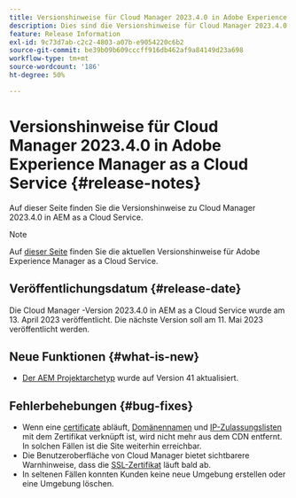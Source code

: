 ```yaml
---
title: Versionshinweise für Cloud Manager 2023.4.0 in Adobe Experience Manager as a Cloud Service
description: Dies sind die Versionshinweise für Cloud Manager 2023.4.0 in AEM as a Cloud Service.
feature: Release Information
exl-id: 9c73d7ab-c2c2-4803-a07b-e9054220c6b2
source-git-commit: be39b09b609cccff916db462af9a84149d23a698
workflow-type: tm+mt
source-wordcount: '186'
ht-degree: 50%

---
```



# Versionshinweise für Cloud Manager 2023.4.0 in Adobe Experience Manager as a Cloud Service {#release-notes}

Auf dieser Seite finden Sie die Versionshinweise zu Cloud Manager 2023.4.0 in AEM as a Cloud Service.

>[!NOTE]
>
>Auf [dieser Seite](/help/release-notes/release-notes-cloud/release-notes-current.md) finden Sie die aktuellen Versionshinweise für Adobe Experience Manager as a Cloud Service.

## Veröffentlichungsdatum {#release-date}

Die Cloud Manager -Version 2023.4.0 in AEM as a Cloud Service wurde am 13. April 2023 veröffentlicht. Die nächste Version soll am 11. Mai 2023 veröffentlicht werden.

## Neue Funktionen {#what-is-new}

* [Der AEM Projektarchetyp](https://experienceleague.adobe.com/docs/experience-manager-core-components/using/developing/archetype/overview.html?lang=de) wurde auf Version 41 aktualisiert.

## Fehlerbehebungen {#bug-fixes}

* Wenn eine [certificate](/help/implementing/cloud-manager/managing-ssl-certifications/introduction.md) abläuft, [Domänennamen](/help/implementing/cloud-manager/custom-domain-names/introduction.md) und [IP-Zulassungslisten](/help/implementing/cloud-manager/ip-allow-lists/introduction.md) mit dem Zertifikat verknüpft ist, wird nicht mehr aus dem CDN entfernt.  In solchen Fällen ist die Site weiterhin erreichbar.
* Die Benutzeroberfläche von Cloud Manager bietet sichtbarere Warnhinweise, dass die [SSL-Zertifikat](/help/implementing/cloud-manager/managing-ssl-certifications/introduction.md) läuft bald ab.
* In seltenen Fällen konnten Kunden keine neue Umgebung erstellen oder eine Umgebung löschen.
